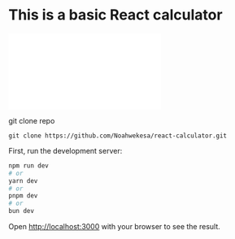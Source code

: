 # This is a basic React calculator
![projext image](screenshoot/calculator.img)



git clone repo
```
git clone https://github.com/Noahwekesa/react-calculator.git
```
First, run the development server:

```bash
npm run dev
# or
yarn dev
# or
pnpm dev
# or
bun dev
```

Open [http://localhost:3000](http://localhost:3000) with your browser to see the result.

